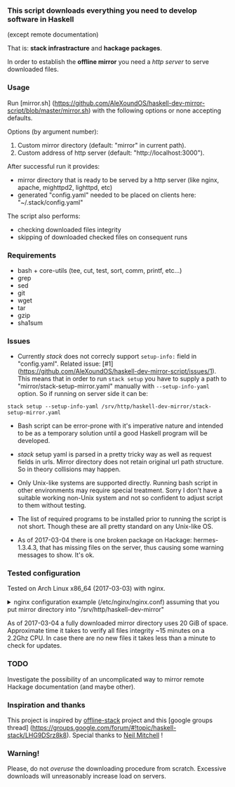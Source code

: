 ### This script downloads everything you need to develop software in Haskell
(except remote documentation)

That is: **stack infrastracture** and **hackage packages**.

In order to establish the **offline mirror** you need a *http server* to serve
downloaded files.

### Usage
Run [mirror.sh]
(https://github.com/AleXoundOS/haskell-dev-mirror-script/blob/master/mirror.sh)
with the following options or none accepting defaults.

Options (by argument number):

1. Custom mirror directory (default: "mirror" in current path).
2. Custom address of http server (default: "http://localhost:3000").

After successful run it provides:
* mirror directory that is ready to be served by a http server (like nginx,
apache, mighttpd2, lighttpd, etc)
* generated "config.yaml" needed to be placed on clients here:
"~/.stack/config.yaml"

The script also performs:
* checking downloaded files integrity
* skipping of downloaded checked files on consequent runs

### Requirements
* bash + core-utils (tee, cut, test, sort, comm, printf, etc...)
* grep
* sed
* git
* wget
* tar
* gzip
* sha1sum

### Issues
* Currently *stack* does not correcly support `setup-info:` field in
"config.yaml". Related issue: [#1]
(https://github.com/AleXoundOS/haskell-dev-mirror-script/issues/1).
This means that in order to run `stack setup`
you have to supply a path to "mirror/stack-setup-mirror.yaml" manually with
`--setup-info-yaml` option. So if running on server side it can be:
```
stack setup --setup-info-yaml /srv/http/haskell-dev-mirror/stack-setup-mirror.yaml
```

* Bash script can be error-prone with it's imperative nature and intended to be
as a temporary solution until a good Haskell program will be developed.

* *stack* setup yaml is parsed in a pretty tricky way as well as request fields
in urls. Mirror directory does not retain original url path structure. So in
theory collisions may happen.

* Only Unix-like systems are supported directly. Running bash script in other
environments may require special treatment. Sorry I don't have a suitable
working non-Unix system and not so confident to adjust script to them without
testing.

* The list of required programs to be installed prior to running the script
is not short. Though these are all pretty standard on any Unix-like OS.

* As of 2017-03-04 there is one broken package on Hackage: hermes-1.3.4.3, that
has missing files on the server, thus causing some warning messages to show.
It's ok.

### Tested configuration
Tested on Arch Linux x86_64 (2017-03-03) with nginx.
<details><summary>nginx configuration example (/etc/nginx/nginx.conf) assuming
that you put mirror directory into "/srv/http/haskell-dev-mirror"</summary>
```nginx
events {
    worker_connections  1024;
}
http {
    include       mime.types;
    default_type  application/octet-stream;
    sendfile        on;
    server {
        listen       3000;
        server_name  haskell-dev-mirror;
        location / {
            root /srv/http/haskell-dev-mirror;
        }
    }
}
```
</details>

As of 2017-03-04 a fully downloaded mirror directory uses 20&nbsp;GiB of space.
Approximate time it takes to verify all files integrity ~15&nbsp;minutes on a
2.2Ghz&nbsp;CPU. In case there are no new files it takes less than a minute to
check for updates.

### TODO
Investigate the possibility of an uncomplicated way to mirror remote Hackage
documentation (and maybe other).

### Inspiration and thanks
This project is inspired by
[offline-stack](https://github.com/ndmitchell/offline-stack) project and this
[google groups thread]
(https://groups.google.com/forum/#!topic/haskell-stack/LHG9DSrz8k8).
Special thanks to [Neil Mitchell](https://github.com/ndmitchell) !

### Warning!
Please, do not _overuse_ the downloading procedure from scratch.
Excessive downloads will unreasonably increase load on servers.
